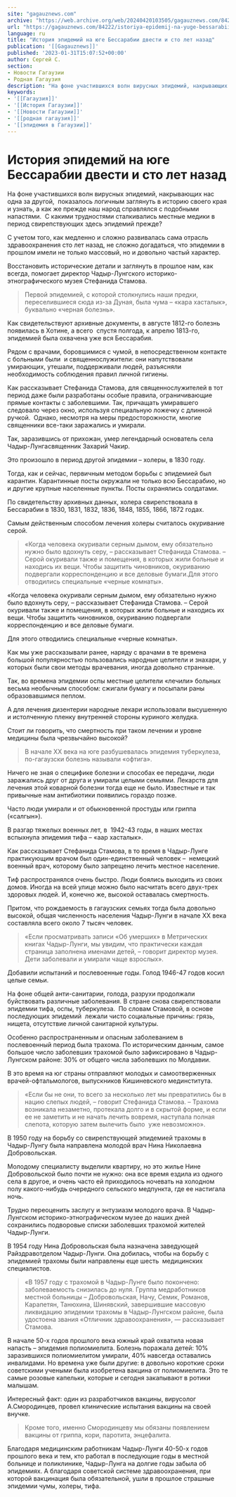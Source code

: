 ```yaml
---
site: "gagauznews.com"
archive: "https://web.archive.org/web/20240420103505/gagauznews.com/84222/istoriya-epidemij-na-yuge-bessarabii-dvesti-i-sto-let-nazad-eksklyuziv-gagauznews.html"
url: "https://gagauznews.com/84222/istoriya-epidemij-na-yuge-bessarabii-dvesti-i-sto-let-nazad-eksklyuziv-gagauznews.html"
language: ru
title: "История эпидемий на юге Бессарабии двести и сто лет назад"
publication: '[[Gagauznews]]'
published: '2023-01-31T15:07:52+00:00'
author: Сергей С.
section:
- Новости Гагаузии
- Родная Гагаузия
description: "На фоне участившихся волн вирусных эпидемий, накрывающих нас одна за другой, показалось логичным заглянуть в историю своего края и узнать, а как же прежде наш народ справлялся с подобными напастями. С какими трудностями сталкивались местные медики в период свирепствующих здесь эпидемий прежде? С учетом того, как медленно и сложно развивалась сама отрасль здравоохранения сто лет назад, не сложно догадаться, что эпидемии в прошлом имели не только массовый, но и довольно частый характер. Восстановить исторические детали и заглянуть в прошлое нам, как всегда, помогает директор Чадыр-Лунгского историко-этнографического музея Стефанида Стамова. Первой эпидемией, с которой столкнулись наши предки, переселившиеся сюда из-за Дуная, […]"
keywords:
- '[[Гагаузия]]'
- '[[История Гагаузии]]'
- '[[Новости Гагаузии]]'
- '[[родная гагаузия]]'
- '[[эпидемия в Гагаузии]]'
---
```


# История эпидемий на юге Бессарабии двести и сто лет назад

На фоне участившихся волн вирусных эпидемий, накрывающих нас одна за другой,  показалось логичным заглянуть в историю своего края и узнать, а как же прежде наш народ справлялся с подобными напастями.  С какими трудностями сталкивались местные медики в период свирепствующих здесь эпидемий прежде?

С учетом того, как медленно и сложно развивалась сама отрасль здравоохранения сто лет назад, не сложно догадаться, что эпидемии в прошлом имели не только массовый, но и довольно частый характер.

Восстановить исторические детали и заглянуть в прошлое нам, как всегда, помогает директор Чадыр-Лунгского историко-этнографического музея Стефанида Стамова.

> Первой эпидемией, с которой столкнулись наши предки, переселившиеся сюда из-за Дуная, была чума – «кара хасталык», буквально «черная болезнь».

Как свидетельствуют архивные документы, в августе 1812-го болезнь появилась в Хотине, а всего  спустя полгода, к апрелю 1813-го, эпидемией была охвачена уже вся Бессарабия.

Рядом с врачами, боровшимися с чумой, в непосредственном контакте с больными были  и священнослужители: они напутствовали умирающих, утешали, поддерживали людей, разъясняли необходимость соблюдения правил личной гигиены.

Как рассказывает Стефанида Стамова, для священнослужителей в тот период даже были разработаны особые правила, ограничивающие прямые контакты с заболевшими. Так, причащать умиравшего следовало через окно, используя специальную ложечку с длинной ручкой.  Однако, несмотря на меры предосторожности, многие священники все-таки заражались и умирали.

Так, заразившись от прихожан, умер легендарный основатель села Чадыр-Лунгасвященник Захарий Чакир.

Это произошло в период другой эпидемии – холеры, в 1830 году.

Тогда, как и сейчас, первичным методом борьбы с эпидемией был карантин. Карантинные посты окружали не только всю Бессарабию, но и другие крупные населенные пункты. Посты охранялись солдатами.

По свидетельству архивных данных, холера свирепствовала в Бессарабии в 1830, 1831, 1832, 1836, 1848, 1855, 1866, 1872 годах.

Самым действенным способом лечения холеры считалось окуривание серой.

> «Когда человека окуривали серным дымом, ему обязательно нужно было вдохнуть серу, – рассказывает Стефанида Стамова. – Серой окуривали также и помещения, в которых жили больные и находись их вещи. Чтобы защитить чиновников, окуриванию подвергали корреспонденцию и все деловые бумаги.Для этого отводились специальные «черные комнаты».

«Когда человека окуривали серным дымом, ему обязательно нужно было вдохнуть серу, – рассказывает Стефанида Стамова. – Серой окуривали также и помещения, в которых жили больные и находись их вещи. Чтобы защитить чиновников, окуриванию подвергали корреспонденцию и все деловые бумаги.

Для этого отводились специальные «черные комнаты».

Как мы уже рассказывали ранее, наряду с врачами в те времена большой популярностью пользовались народные целители и знахари, у которых были свои методы врачевания, иногда довольно странные.

Так, во времена эпидемии оспы местные целители «лечили» больных весьма необычным способом: сжигали бумагу и посыпали раны образовавшимся пеплом.

А для лечения дизентерии народные лекари использовали высушенную и истолченную пленку внутренней стороны куриного желудка.

Стоит ли говорить, что смертность при таком лечении и уровне медицины была чрезвычайно высокой?

> В начале ХХ века на юге разбушевалась эпидемия туберкулеза, по-гагаузски болезнь называли «офтига».

Ничего не зная о специфике болезни и способах ее передачи, люди заражались друг от друга и умирали целыми семьями. Лекарств для лечения этой коварной болезни тогда еще не было. Известные и так привычные нам антибиотики появились гораздо позже.

Часто люди умирали и от обыкновенной простуды или гриппа («салгын»).

В разгар тяжелых военных лет, в  1942-43 годы, в наших местах вспыхнула эпидемия тифа – «аар хасталык».

Как рассказывает Стефанида Стамова, в то время в Чадыр-Лунге практикующим врачом был один-единственный человек –  немецкий военный врач, которому было запрещено лечить местное население.

Тиф распространялся очень быстро. Люди боялись выходить из своих домов. Иногда на всей улице можно было насчитать всего двух-трех здоровых людей. И, конечно же, высокой оставалась смертность.

Притом, что рождаемость в гагаузских семьях тогда была довольно высокой, общая численность населения Чадыр-Лунги в начале ХХ века составляла всего около 7 тысяч человек.

> «Если просматривать записи «Об умерших» в Метрических книгах Чадыр-Лунги, мы увидим, что практически каждая страница заполнена именами детей, – говорит директор музея. Дети заболевали и умирали чаще взрослых».

Добавили испытаний и послевоенные годы. Голод 1946-47 годов косил целые семьи.

На фоне общей анти-санитарии, голода, разрухи продолжали буйствовать различные заболевания. В стране снова свирепствовали эпидемии тифа, оспы, туберкулеза.  По словам Стамовой, в основе последующих эпидемий  лежали чисто социальные причины: грязь, нищета, отсутствие личной санитарной культуры.

Особенно распространенным и опасным заболеванием в послевоенный период была трахома. По историческим данным, самое большое число заболевших трахомой было зафиксировано в Чадыр-Лунгском районе: 30% от общего числа заболевших по Молдавии.

В это время на юг страны отправляют молодых и самоотверженных врачей-офтальмологов, выпускников Кишиневского мединститута.

> «Если бы не они, то всего за несколько лет мы превратились бы в нацию слепых людей, – говорит Стефанида Стамова. – Трахома возникала незаметно, протекала долго и в скрытой форме, и если ее не заметить и не начать лечить вовремя, наступала полная слепота, которую затем вылечить было  уже невозможно».

В 1950 году на борьбу со свирепствующей эпидемией трахомы в Чадыр-Лунгу была направлена молодой врач Нина Николаевна Добровольская.

Молодому специалисту выделили квартиру, но это жилье Нине Добровольской было почти не нужно: она все время ездила из одного села в другое, и очень часто ей приходилось ночевать на холодном полу какого-нибудь очередного сельского медпункта, где ее настигала ночь.

Трудно переоценить заслугу и энтузиазм молодого врача. В Чадыр-Лунгском историко-этнографическом музее до наших дней сохранились подворовые списки заболевших трахомой жителей Чадыр-Лунги.

В 1954 году Нина Добровольская была назначена заведующей Райздравотделом Чадыр-Лунги. Она добилась, чтобы на борьбу с эпидемией трахомы были направлены еще шесть  медицинских специалистов.

> «В 1957 году с трахомой в Чадыр-Лунге было покончено: заболеваемость снизилась до нуля. Группа медработников местной больницы – Добровольская, Начу, Семик, Романов, Карапетян, Танюхина, Шинявский, завершившие массовую ликвидацию эпидемии трахомы в Чадыр-Лунгском районе, была удостоена звания «Отличник здравоохранения», — рассказывает Стамова.

В начале 50-х годов прошлого века южный край охватила новая напасть – эпидемия полиомиелита. Болезнь поражала детей: 10% заразившихся полиомиелитом умирали, 40% навсегда оставались инвалидами. Но времена уже были другие: в довольно короткие сроки советскими учеными была изобретена вакцина от полиомиелита. Это те самые розовые капельки, которые и сегодня закапывают в ротики малышам.

Интересный факт: один из разработчиков вакцины, вирусолог А.Смородинцев, провел клинические испытания вакцины на своей внучке.

> Кроме того, именно Смородинцеву мы обязаны появлением вакцины от гриппа, кори, паротита, энцефалита.

Благодаря медицинским работникам Чадыр-Лунги 40-50-х годов прошлого века и тем, кто работал в последующие годы в местной больнице и поликлинике, Чадыр-Лунга на долгие годы забыла об эпидемиях. А благодаря советской системе здравоохранения, при которой вакцинация была обязательной, ушли в прошлое страшные эпидемии чумы, холеры, тифа.
